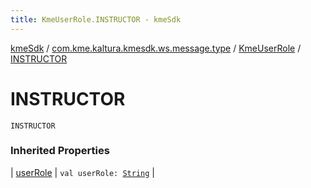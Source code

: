```yaml
---
title: KmeUserRole.INSTRUCTOR - kmeSdk
---
```


[kmeSdk](../../index.html) / [com.kme.kaltura.kmesdk.ws.message.type](../index.html) / [KmeUserRole](index.html) / [INSTRUCTOR](./-i-n-s-t-r-u-c-t-o-r.html)

# INSTRUCTOR

`INSTRUCTOR`

### Inherited Properties

| [userRole](user-role.html) | `val userRole: `[`String`](https://kotlinlang.org/api/latest/jvm/stdlib/kotlin/-string/index.html) |

